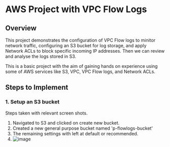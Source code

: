 # AWS Project with VPC Flow Logs

## Overview

This project demonstrates the configuration of VPC Flow logs to minitor network traffic, configuring an S3 bucket for log storage, and apply Network ACLs to block specific incoming IP addresses. Then we can review and analyse the logs stored in S3. 

This is a basic project with the aim of gaining hands on experience using some of AWS services like S3, VPC, VPC Flow logs, and Network ACLs. 

## Steps to Implement

### 1. Setup an S3 bucket
Steps taken with relevant screen shots.
1. Navigated to S3 and clicked on create new bucket.
2. Created a new general purpose bucket named 'p-flowlogs-bucket'
3. The remaining settings with left at default or recommended.
4. ![image](https://github.com/user-attachments/assets/ba78e193-1293-4a5b-8fcc-d11f28b2b2c3)
